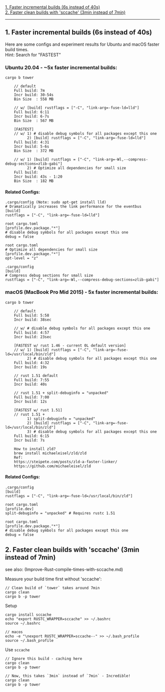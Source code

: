 
[1. Faster incremental builds (6s instead of 40s)](#1)  
[2. Faster clean builds with 'sccache' (3min instead of 7min)](#2)

------------------------------

<a name="1"/>

## 1. Faster incremental builds (6s instead of 40s)

Here are some configs and experiment results for Ubuntu and macOS faster build times.  
Hint: Search for "FASTEST"

### Ubuntu 20.04 - ~5x faster incremental builds:

```
cargo b tower

    // default 
    Full build: 7m
    Incr build: 30-54s
    Bin Size  : 558 MB    

    // w/ [build] rustflags = ["-C", "link-arg=-fuse-ld=lld"]    
    Full build: 6:11
    Incr build: 6-7s
    Bin Size  : 567 MB          
    
    [FASTEST]
    // w/ 1) # disable debug symbols for all packages except this one 
          2) [build] rustflags = ["-C", "link-arg=-fuse-ld=lld"]    
    Full build: 4:31
    Incr build: 5-6s
    Bin Size  : 372 MB   

    // w/ 1) [build] rustflags = ["-C", "link-arg=-Wl,--compress-debug-sections=zlib-gabi"]
          2) # Optimize all dependencies for small size
    Full build: 
    Incr build: 43s - 1:20
    Bin Size  : 182 MB
```

#### Related Configs: 

```
.cargo/config (Note: sudo apt-get install lld)
# Dramatically increases the link performance for the eventbus
[build]
rustflags = ["-C", "link-arg=-fuse-ld=lld"]   

root cargo.toml 
[profile.dev.package."*"]
# disable debug symbols for all packages except this one
debug = false
   
root cargo.toml 
# Optimize all dependencies for small size
[profile.dev.package."*"]
opt-level = "z"

.cargo/config
[build]
# Compress debug sections for small size
rustflags = ["-C", "link-arg=-Wl,--compress-debug-sections=zlib-gabi"]
```

### macOS (MacBook Pro Mid 2015) - 5x faster incremental builds:

```
cargo b tower

    // default 
    Full build: 5:58
    Incr build: 38sec

    // w/ # disable debug symbols for all packages except this one 
    Full build: 4:57
    Incr build: 23sec

    [FASTEST w/ rust 1.46 - current 0L default version]
    // w/ 1) [build] rustflags = ["-C", "link-arg=-fuse-ld=/usr/local/bin/zld"]
          2) # disable debug symbols for all packages except this one
    Full build: 4:32
    Incr build: 19s    

    // rust 1.51 default
    Full build: 7:55
    Incr build: 40s
    
    // rust 1.51 + split-debuginfo = "unpacked"
    Full build: 7:00
    Incr build: 12s

    [FASTEST w/ rust 1.51]
    // rust 1.51 + 
          1) split-debuginfo = "unpacked"
          2) [build] rustflags = ["-C", "link-arg=-fuse-ld=/usr/local/bin/zld"]
          3) # disable debug symbols for all packages except this one    
    Full build: 6:15
    Incr build: 7s

    How to install zld?
    brew install michaeleisel/zld/zld
    Ref:
    https://steipete.com/posts/zld-a-faster-linker/
    https://github.com/michaeleisel/zld
```

#### Related Configs: 
```
.cargo/config
[build] 
rustflags = ["-C", "link-arg=-fuse-ld=/usr/local/bin/zld"]

root cargo.toml 
[profile.dev]
split-debuginfo = "unpacked" # Requires rustc 1.51

root cargo.toml 
[profile.dev.package."*"]
# disable debug symbols for all packages except this one
debug = false
```

<a name="2"/>   

## 2. Faster clean builds with 'sccache' (3min instead of 7min)

see also: (Improve-Rust-compile-times-with-sccache.md)

Measure your build time first without 'sccache':  

```
// Clean build of `tower` takes around 7min
cargo clean 
cargo b -p tower 
```

Setup  
```
cargo install sccache
echo "export RUSTC_WRAPPER=sccache" >> ~/.bashrc
source ~/.bashrc

// macos 
echo -e "\nexport RUSTC_WRAPPER=sccache--" >> ~/.bash_profile
source ~/.bash_profile  
```

Use `sccache`  
```
// Ignore this build - caching here
cargo clean 
cargo b -p tower 

// Now, this takes `3min` instead of `7min` - Incredible!
cargo clean 
cargo b -p tower 

```


